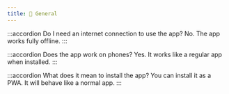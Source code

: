 ```yaml
---
title: 🧠 General
---
```


:::accordion Do I need an internet connection to use the app?
No. The app works fully offline.
:::

:::accordion Does the app work on phones?
Yes. It works like a regular app when installed.
:::

:::accordion What does it mean to install the app?
You can install it as a PWA. It will behave like a normal app.
:::

